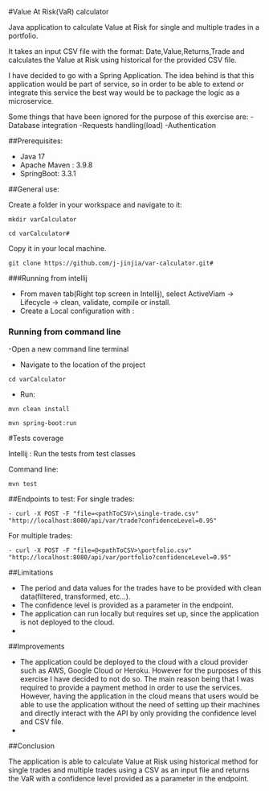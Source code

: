 #Value At Risk(VaR) calculator

Java application to calculate Value at Risk for single and multiple trades in a portfolio.

It takes an input CSV file with the format: Date,Value,Returns,Trade and calculates the Value at Risk using historical 
for the provided CSV file. 

I have decided to go with a Spring Application. The idea behind is that this application would be part of service,
so in order to be able to extend or integrate this service the best way would be to package the logic as a microservice.

Some things that have been ignored for the purpose of this exercise are:
-Database integration
-Requests handling(load)
-Authentication


##Prerequisites:

- Java 17 
- Apache Maven : 3.9.8
- SpringBoot: 3.3.1

##General use:

Create a folder in your workspace and navigate to it:
```
mkdir varCalculator
```
```
cd varCalculator#
```

Copy it in your local machine. 
```
git clone https://github.com/j-jinjia/var-calculator.git#
```


###Running from intellij

- From maven tab(Right top screen in Intellij), select ActiveViam -> Lifecycle -> clean, validate, compile or install.
- Create a Local configuration with :

### Running from command line

-Open a new command line terminal 
- Navigate to the location of the project
```
cd varCalculator
```
- Run:
```
mvn clean install
 ```
```
mvn spring-boot:run
```

#Tests coverage

Intellij : 
Run the tests from test classes

Command line:
```
mvn test
```

##Endpoints to test:
For single trades:
```
- curl -X POST -F "file=<pathToCSV>\single-trade.csv" "http://localhost:8080/api/var/trade?confidenceLevel=0.95"
```
For multiple trades:
```
- curl -X POST -F "file=@<pathToCSV>\portfolio.csv" "http://localhost:8080/api/var/portfolio?confidenceLevel=0.95"
```

##Limitations
- The period and data values for the trades have to be provided with clean data(filtered, transformed, etc...).
- The confidence level is provided as a parameter in the endpoint. 
- The application can run locally but requires set up, since the application is not deployed to the cloud. 
- 

##Improvements
- The application could be deployed to the cloud with a cloud provider such as AWS, Google Cloud or Heroku. However for
the purposes of this exercise I have decided to not do so. The main reason being that I was required to provide a
payment method in order to use the services.
However, having the application in the cloud means that users would be able to use the application without the need of 
setting up their machines and directly interact with the API by only providing the confidence level and CSV file.
- 
##Conclusion

The application is able to calculate Value at Risk using historical method for single trades and multiple trades using 
a CSV as an input file and returns the VaR with a confidence level provided as a parameter in the endpoint.